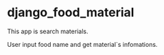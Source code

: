 # django_food_material

This app is search materials.

User input food name and get material`s infomations.

